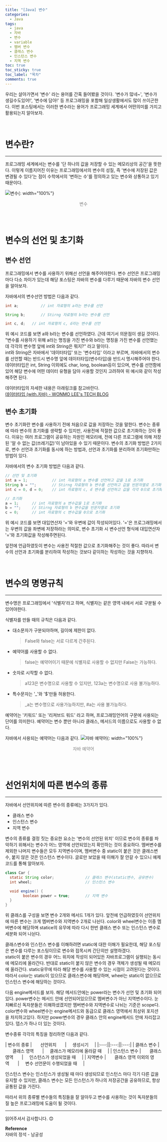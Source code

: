 ```yaml
---
title: "[Java] 변수"
categories:
  - Java
tags:
  - java
  - 자바
  - 변수
  - variable
  - 멤버 변수
  - 클래스 변수
  - 인스턴스 변수
  - 지역 변수
toc: true
toc_sticky: true
toc_label: "목차"
comments: true
---
```


우리는 살아가면서 '변수' 라는 용어를 간혹 들어봤을 것이다. '변수가 많네~', '변수가 생길수도있어!', '변수에 담아!' 등 프로그래밍을 포함해 일상생활에서도 많이 쓰이곤한다.
이번 포스팅에서는 이러한 변수라는 용어가 프로그래밍 세계에서 어떤의미를 가지고 활용되는지 알아보자.

<br>

# 변수란?
---
프로그래밍 세계에서는 변수를 '단 하나의 값을 저장할 수 있는 메모리상의 공간'을 뜻한다. 이렇게 이름지어진 이유는 프로그래밍에서의 변수의 성질, 즉 '변수에 저장된 값은 변경될 수 있다'는 점이 수학에서의 '변하는 수'를 정의하고 있는 변수와 상통하고 있기 때문이다.

![변수](/assets/img/posts/20220722/variable.png "변수"){: width="100%"}
<div style="color: gray; text-align: center; margin-bottom: 30px;">변수</div> 

<br>

# 변수의 선언 및 초기화
## 변수 선언
프로그래밍에서 변수를 사용하기 위해선 선언을 해주어야한다. 변수 선언은 프로그래밍마다 다소 차이가 있는데 해당 포스팅은 자바의 변수를 다루기 때문에 자바의 변수 선언을 알아보자.  

자바에서의 변수선언 방법은 다음과 같다.
```java
int a;          // int 자료형의 a라는 변수를 선언

String b;       // Stirng 자료형의 b라는 변수를 선언

int c, d;   // int 자료형의 c, d라는 변수를 선언
```

위 예시 코드를 보면 a와 b라는 변수를 선언하였다. 근데 여기서 의문점이 생길 것이다. "변수를 사용하기 위해 a라는 명칭을 가진 변수와 b라는 명칭을 가진 변수를 선언했는데 각각의 변수명 앞에 int와 String은 뭐지?" 라고 말이다.  
int와 String은 자바에서 '데이터타입' 또는 '변수타입' 이라고 부르며, 자바에서의 변수를 선언할 때는 반드시 변수명 앞에 데이터타입(변수타입)을 반드시 명시해주어야 한다. 
데이터타입은 int, String 이외에도 char, long, boolean등이 있으며, 변수를 선언함에 있어 해당 변수에 어떤 데이터 유형을 담아 사용할 것인지 고려하여 위 예시와 같이 작성해주면 된다.  

데이터타입의 자세한 내용은 아래링크를 참고바란다.  
[데이터타입 (with.자바) - WONMO LEE's TECH BLOG](https://wonmolee.techblog.doubleuem.com/java/what-is-variable-type-with-java)

## 변수 초기화
변수 초기화란 변수를 사용하기 전에 처음으로 값을 저장하는 것을 말한다. 변수는 종류에 따라 변수의 초기화를 생략할 수 있지만, 사용전에 적절한 값으로 초기화하는 것이 좋다. 이유는 여러 프로그램이 공유하는 자원인 메모리에, 전에 다른 프로그램에 의해 저장된 '알 수 없는 값(쓰레기값)'이 남아있을 수 있기 때문이다.
변수의 초기화 방법은 2가지로, 변수 선언과 초기화를 동시에 하는 방법과, 선언과 초기화를 분리하여 초기화만하는 방법이 있다.

자바에서의 변수 초기화 방법은 다음과 같다.
```java
// 선언 및 초기화
int a = 1;           // int 자료형의 a 변수를 선언하고 값을 1로 초기화
String b = "";       // Stirng 자료형의 b 변수를 선언하고 값을 빈문자열로 초기화
int c = 0, d = 0;    // int 자료형의 c, d 변수를 선언하고 값을 각각 0으로 초기화

// 초기화
a = 1;      // int 자료형의 a 변수값을 1로 초기화
b = "";     // Stirng 자료형의 b 변수값을 빈문자열로 초기화
c = 0;      // int 자료형의 c 변수값을 0으로 초기화
```

위 예시 코드를 보면 대입연산자 '='와 우변에 값이 작성되어있다. '='은 프로그래밍에서는 우변의 값을 좌변에 저장하라는 의미로, 변수 초기화 시 변수선언 형식에 대입연산자 '='와 초기화값을 작성해주면된다.  

앞전에 언급하였듯이 변수는 사용전 적절한 값으로 초기화해주는 것이 좋다. 따라서 변수의 선언과 초기화를 분리하여 작성하는 것보다 같이하는 작성하는 것을 지향하자.

<br>

# 변수의 명명규칙
---
변수명은 프로그래밍에서 '식별자'라고 하며, 식별자는 같은 영역 내에서 서로 구분될 수 있어야한다.

식별자를 만들 때의 규칙은 다음과 같다.
- 대소문자가 구분되야하며, 길이에 제한이 없다.
    >False와 false는 서로 다르게 간주된다.
- 예약어를 사용할 수 없다.
    >false는 예약어이기 때문에 식별자로 사용할 수 없지만 False는 가능하다.
- 숫자로 시작할 수 없다.
    >a123은 변수명으로 사용할 수 있지만, 123a는 변수명으로 사용 불가능하다.
- 특수문자는 '_'와 '$'만들 허용한다.
    >_a는 변수명으로 사용가능하지만, #a는 사용 불가능하다.

예약어는 '키워드' 또는 '리져브드 워드' 라고 하며, 프로그래밍언어의 구문에 사용되는 단어를 의미한다. 예약어는 변수 뿐만 아니라 클래스, 메서드의 이름으로도 사용할 수 없다. 

자바에서 사용되는 예약어는 다음과 같다.
![자바 예약어](/assets/img/posts/20220722/java-reserved-word.png "자바 예약어"){: width="100%"}
<div style="color: gray; text-align: center; margin-bottom: 30px;">자바 예약어</div> 

<br>

# 선언위치에 따른 변수의 종류
---
자바에서 선언위치에 따른 변수의 종류에는 3가지가 있다.
- 클래스 변수
- 인스턴스 변수
- 지역 변수

변수의 종류를 결정 짓는 중요한 요소는 '변수의 선언된 위치' 이므로 변수의 종류를 파악하기 위해서는 변수가 어느 영역에 선언되었는지 확인하는 것이 중요하다. 멤버변수를 제외한 나머지 변수들은 모두 지역변수이며, 멤버변수 중 static이 붙은 것은 클래스변수, 붙지 않은 것은 인스턴스 변수이다. 글로만 보았을 때 이해가 잘 안갈 수 있으니 예제코드를 통해 알아보자.
```java
class Car {
  static String color;              // 클래스 변수(static변수, 공유변수)
  int wheel;                        // 인스턴스 변수

  void engine() {             
        boolean power = true;       // 지역 변수
  }
}
```
위 클래스를 구성을 보면 변수 2개와 메서드 1개가 있다. 앞전에 언급하였듯이 선언위치에 따른 변수는 크게 멤버변수와 지역변수 2개로 나뉜다. color와 wheel변수는 이중 멤버변수에 해당하며 statice의 유무에 따라 다시 한번 클래스 변수 또는 인스턴스 변수로 세분화 되어 나뉜다.  

클래스변수와 인스턴스 변수를 이해하려면 static에 대한 이해가 필요한데, 해당 포스팅은 변수를 다루는 포스팅이므로 변수와 접목시켜 간단히만 설명하겠다.  
static이 붙은 변수의 경우 어느 위치에 작성이 되어있든 자바프로그램이 실행되는 동시에 메모리에 올라간다. 반대로 static이 붙지 않은 변수의 경우 객체가 생성될 때 메모리에 올라간다.
static유무에 따라 해당 변수를 사용할 수 있는 시점이 고려된다는 것이다. 따라서 color는 static이 있으므로 클래스변수에 해당하며, wheel는 static이 없으므로 인스턴스 변수에 해당하는 것이다.

다음 engine메서드를 보자. 해당 메서드안에는 power라는 변수가 선언 및 초기화 되어있다. power변수는 메서드 안에 선언되어있으므로 멤버변수가 아닌 지역변수이다. 눈치빠르신 독자분들은 이해하셨겠지만 멤버변수와 지역변수로 나뉘는 기준은 scope다. color변수와 wheel변수는 engine메서드와 동급으로 클래스 영역에서 최상위 포지션을 차지하고있다. 하지만 power변수의 경우 클래스 안의 engine메서드 안에 자리잡고 있다. 뎁스가 하나 더 있는 것이다.

변수종류 각각의 특징을 정리하면 다음과 같다.

| 변수의 종류 | &nbsp;&nbsp;&nbsp;&nbsp;&nbsp;&nbsp;선언위치&nbsp;&nbsp;&nbsp;&nbsp;&nbsp;&nbsp; | &nbsp;&nbsp;&nbsp;&nbsp;생성시기&nbsp;&nbsp;&nbsp;&nbsp; |
|:---:||:---:||:---:|
| 클래스 변수 | &nbsp;&nbsp;&nbsp;&nbsp;&nbsp;&nbsp;클래스 영역&nbsp;&nbsp;&nbsp;&nbsp;&nbsp;&nbsp; | &nbsp;&nbsp;&nbsp;&nbsp;클래스가 메모리에 올라갈 때&nbsp;&nbsp;&nbsp;&nbsp; |
| 인스턴스 변수 | &nbsp;&nbsp;&nbsp;&nbsp;&nbsp;&nbsp;클래스 영역&nbsp;&nbsp;&nbsp;&nbsp;&nbsp;&nbsp; | &nbsp;&nbsp;&nbsp;&nbsp;인스턴스가 생성되었을 때&nbsp;&nbsp;&nbsp;&nbsp; |
| 지역변수 | &nbsp;&nbsp;&nbsp;&nbsp;&nbsp;&nbsp;클래스 영역 이외의 영역&nbsp;&nbsp;&nbsp;&nbsp;&nbsp;&nbsp; | &nbsp;&nbsp;&nbsp;&nbsp;변수 선언문이 수행되었을 때&nbsp;&nbsp;&nbsp;&nbsp; |

인스턴스 변수는 인스턴스가 생성될 때 마다 생성되므로 인스턴스 마다 각기 다른 값을 유지할 수 있지만, 클래스 변수는 모든 인스턴스가 하나의 저장공간을 공유하므로, 항상 공통된 값을 가진다.  

따라서 위의 종류별 변수들의 특징들을 잘 알아두고 변수를 사용하는 것이 독자분들의 질 높은 프로그래밍에 도움이 될 것이다.

--- 

읽어주셔서 감사합니다. 😊

__Reference__  
자바의 정석 - 남궁성